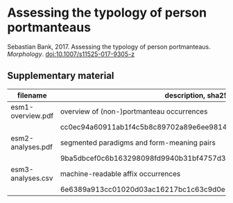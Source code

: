 # Assessing the typology of person portmanteaus

Sebastian Bank, 2017. Assessing the typology of person portmanteaus. *Morphology*.
[doi:10.1007/s11525-017-9305-z](https://doi.org/10.1007/s11525-017-9305-z)

## Supplementary material

| filename          | description, sha256
|-------------------|------------------------------------------------------------------|
| esm1-overview.pdf | overview of (non-)portmanteau occurrences                        |
|                   | cc0ec94a60911ab1f4c5b8c89702a89e6ee98140dccd67959ae281b1516436dd |
| esm2-analyses.pdf | segmented paradigms and form-meaning pairs                       |
|                   | 9ba5dbcef0c6b163298098fd9940b31bf4757d391c979e9976c8139c5a3ded32 |
| esm3-analyses.csv | machine-readable affix occurrences                               |
|                   | 6e6389a913cc01020d03ac16217bc1c63c9d0e16b78179b4c931741c0d5a69cf |
